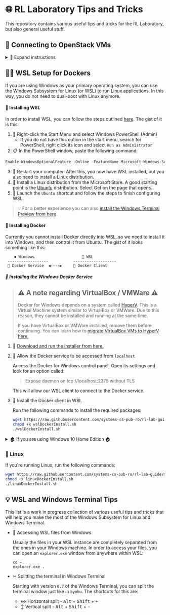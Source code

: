 # 🌐 RL Laboratory Tips and Tricks

This repository contains various useful tips and tricks for the RL Laboratory, but also general useful stuff.

## 🧪 Connecting to OpenStack VMs

<details>
<summary>
🔽 Expand instructions
</summary>

### ✨ Creating a new VM
  
In order to run OpenStack (Fep) based laboratories, you need to create a new Virtual Machine and work on that.

* 🔒 Step 1: Log in to the [OpenStack Dashboard](https://cloud-controller.grid.pub.ro/dashboard/)
* 📦 Step 2: Create a new instance:
  * Go to the Instances page
  * Click the ***Launch Instance*** button
  * Fill in the instance name
  * On the `Source` page, select `RL 2018`
  * On the `Flavor` page, select `m1.small`
  * On the `Key Pair` page, select your assigned key pair
  * Hit `Launch Instance`
* ⌛ Step 3: Wait
  * Wait until the IP address of the instance appears in the list

### 🚚 Connecting to the machine

To connect to the machine, follow the next steps:

* 👨‍💻 `ssh` into `fep.grid.cs.pub.ro`:

```bash
ssh cscurs.user@fep.grid.cs.pub.ro
# Enter your cs.curs password
```
* 👨‍💻 `ssh` into your VM:
```bash
ssh student@YOUR.VM.IP.ADDRESS
```

✨ Now you're ready to start the laboratory. ✨ 

### 🔧 Lab setup script

Before every laboratory, you have to run a certain `prepare script`. Look into the laboratory description for the exact commands.

It's going to look something like this:

```
root@YOUR.VM.IP.ADDRESS:~# wget https://raw.github.com/RL-UPB/rl-lab-prepare/master/rl-lab-X-prepare
root@YOUR.VM.IP.ADDRESS:~# chmod +x rl-lab-X-prepare
root@YOUR.VM.IP.ADDRESS:~# ./rl-lab-X-prepare
```

> ⚠ Remember, you have to run the above commands ***as root** on your VM.

### ✂ Splitting the screen

For a more efficient workflow, use [`byobu`](https://byobu.org/) to split the terminal:

```
student@YOUR.VM.IP.ADDRESS:~$ sudo su // su as root for easier future commands
root@YOUR.VM.IP.ADDRESS:~# byobu // enter byobu
```

Now that you're in `byobu`, run the following key combinations to split your terminal:

* <kbd>Ctrl</kbd>+<kbd>F2</kbd> - Split terminal horizontally ↔
* <kbd>Shift</kbd>+<kbd>F2</kbd> - Split terminal vertically ↕
* <kbd>Ctrl</kbd>+<kbd>F3</kbd> and <kbd>Ctrl</kbd>+<kbd>F4</kbd> (or <kbd>Ctrl</kbd> + arrow keys) - Switch between terminals

For a quick start, run the following key combinations:

<kbd>Ctrl</kbd>+<kbd>F2</kbd>

<kbd>Shift</kbd>+<kbd>F2</kbd>

<kbd>Shift</kbd>+<kbd>F2</kbd>

<kbd>Shift</kbd>+<kbd>F2</kbd>

This will split your screen like so:

```
---------------------------------
              |
              |      
              |
              |------------------
              |      
              |------------------
              |      
---------------------------------
```

Which you can set up to look like this:

```
---------------------------------
              |
              |      🔴 red
              |
    🕴 root    |------------------
              |      🟢 green
              |------------------
              |      🔵 blue
---------------------------------
```
</details>

## 🐧🐳 WSL Setup for Dockers

If you are using Windows as your primary operating system, you can use the Windows Subsystem for Linux (or WSL) to run Linux applications. In this way, you do not need to dual-boot with Linux anymore.

#### 🚚 Installing WSL

In order to install WSL, you can follow the steps outlined [here](https://docs.microsoft.com/en-us/windows/wsl/install-win10). The gist of it is this:

1. 🌟 Right-click the Start Menu and select Windows PowerShell (Admin)
    * If you do not have this option in the start menu, search for PowerShell, right click its icon and select `Run as Administrator`
2. 📋 In the PowerShell window, paste the following command:

```PowerShell
Enable-WindowsOptionalFeature -Online -FeatureName Microsoft-Windows-Subsystem-Linux
```

3. 🔁 Restart your computer. After this, you now have WSL installed, but you also need to install a Linux distribution.
4. 🐧 Install a Linux distribution from the Microsoft Store. A good starting point is the [Ubuntu](https://www.microsoft.com/store/apps/9N9TNGVNDL3Q) distribution. Select Get on the page that opens.
5. 🚀 Launch the `Ubuntu` shortcut and follow the steps to finish configuring WSL.

> 💡 For a better experience you can also [install the Windows Terminal Preview from here](https://www.microsoft.com/en-us/p/windows-terminal-preview/9n0dx20hk701).

#### 🐳 Installing Docker

Currently you cannot install Docker directly into WSL, so we need to install it into Windows, and then control it from Ubuntu. The gist of it looks something like this:

```
    ⏹ Windows                     🐧 WSL
 ------------------           -------------------
 🐳 Docker Service  ◀----▶     🐋 Docker Client
```

##### 🐳 Installing the Windows Docker Service

> ## ⚠ A note regarding VirtualBox / VMWare ⚠
> 
> Docker for Windows depends on a system called [HyperV](https://en.wikipedia.org/wiki/Hyper-V). This is a Virtual Machine system similar to VirtualBox or VMWare. Due to this reason, they cannot be installed and running at the same time.
> 
> If you have VirtualBox or VMWare installed, remove them before continuing. You can learn how to [migrate VirtualBox VMs to HyperV here.](https://www.groovypost.com/howto/migrate-virtual-box-vms-windows-10-hyper-v/)


1. 📩 [Download and run the installer from here.](https://download.docker.com/win/stable/Docker%20for%20Windows%20Installer.exe)

2. 🚪 Allow the Docker service to be accessed from `localhost`

    Access the Docker for Windows control panel. Open its settings and look for an option called:

    > Expose daemon on tcp://localhost:2375 without TLS

    This will allow our WSL client to connect to the Docker service.

3. 🐋 Install the Docker client in WSL

    Run the following commands to install the required packages:

    ```bash
    wget https://raw.githubusercontent.com/systems-cs-pub-ro/rl-lab-guide/master/scripts/wslDockerInstall.sh
    chmod +x wslDockerInstall.sh
    ./wslDockerInstall.sh
    ```


<details>
<summary> 🏠 If you are using Windows 10 Home Edition 🏠</summary>

Windows 10 Home Edition *does not support HyperV*. It instead uses a VirtualBox machine to set up the Docker service. Due to this reason, you will **not** use WSL, but instead run your code directly on the provided VirtualBox VM.

The downside of this is that you are very limited in what you can do with the VM. For example, sharing files between the VM and your machine is very cumbersome.

If you have this version of Windows, you have to run these steps instead:

1. 📩 Download and install [Docker Toolbox](https://github.com/docker/toolbox/releases/download/v19.03.1/DockerToolbox-19.03.1.exe)

2. 🚪 Allow the Docker service to be accessed from `localhost`

    Open the `Docker Quickstart Terminal` and run the following command:

    ```
    docker-machine ssh
    ```

3. ✅ Done. You can now run docker commands here.

</details>

### 🐧 Linux

If you're running Linux, run the following commands:

```bash
wget https://raw.githubusercontent.com/systems-cs-pub-ro/rl-lab-guide/master/scripts/linuxDockerInstall.sh
chmod +x linuxDockerInstall.sh
./linuxDockerInstall.sh
```

## 💡 WSL and Windows Terminal Tips

This list is a work in progress collection of various useful tips and tricks that will help you make the most of the Windows Subsystem for Linux and Windows Terminal.

* 📁 Accessing WSL files from Windows

  Usually the files in your WSL instance are completely separated from the ones in your Windows machine. In order to access your files, you can open an `explorer.exe` window from anywhere within WSL:

  ```
  cd ~
  explorer.exe .
  ```

* ✂ Splitting the terminal in Windows Terminal

  Starting with version `0.7` of the Windows Terminal, you can split the terminal window just like in `byobu`. The shortcuts for this are:

  * ↔ Horizontal split - <kbd>Alt</kbd> + <kbd>Shift</kbd> + <kbd>+</kbd>
  * ↕ Vertical split - <kbd>Alt</kbd> + <kbd>Shift</kbd> + <kbd>-</kbd>

